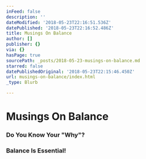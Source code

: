 ```yaml
---
inFeed: false
description: ''
dateModified: '2018-05-23T22:16:51.536Z'
datePublished: '2018-05-23T22:16:52.486Z'
title: Musings On Balance
author: []
publisher: {}
via: {}
hasPage: true
sourcePath: _posts/2018-05-23-musings-on-balance.md
starred: false
datePublishedOriginal: '2018-05-23T22:15:46.450Z'
url: musings-on-balance/index.html
_type: Blurb

---
```

# Musings On Balance

### Do You Know Your "Why"?

### Balance Is Essential!